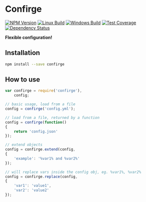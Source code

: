 # Confirge

  [![NPM Version][npm-img]][npm-url]
  [![Linux Build][travis-img]][travis-url]
  [![Windows Build][appveyor-img]][appveyor-url]
  [![Test Coverage][coveralls-img]][coveralls-url]
  [![Dependency Status][david-img]][david-url]

**Flexible configuration!**

## Installation
```sh
npm install --save confirge
```

## How to use
```js
var confirge = require('confirge'),
    config;

// basic usage, load from a file
config = confirge('config.yml');

// load from a file, returned by a function
config = confirge(function()
{
    return 'config.json'
});

// extend objects
config = confirge.extend(config,
{
    'example': '%var1% and %var2%'
});

// will replace vars inside the config obj, eg. %var1%, %var2%
config = confirge.replace(config,
{
    'var1': 'value1',
    'var2': 'value2'
});
```

[npm-img]: https://badge.fury.io/js/confirge.svg
[npm-url]: https://www.npmjs.com/package/confirge
[travis-img]: https://img.shields.io/travis/roeldev/confirge/master.svg?label=linux
[travis-url]: https://travis-ci.org/roeldev/confirge
[appveyor-img]: https://img.shields.io/appveyor/ci/roeldev/confirge/master.svg?label=windows
[appveyor-url]: https://ci.appveyor.com/project/roeldev/confirge
[coveralls-img]: https://img.shields.io/coveralls/roeldev/confirge/master.svg
[coveralls-url]: https://coveralls.io/r/roeldev/confirge?branch=master
[david-img]: https://david-dm.org/roeldev/confirge.svg
[david-url]: https://david-dm.org/roeldev/confirge
